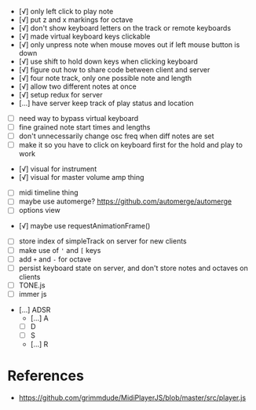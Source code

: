 - [√] only left click to play note
- [√] put z and x markings for octave
- [√] don't show keyboard letters on the track or remote keyboards
- [√] made virtual keyboard keys clickable
- [√] only unpress note when mouse moves out if left mouse button is down
- [√] use shift to hold down keys when clicking keyboard
- [√] figure out how to share code between client and server
- [√] four note track, only one possible note and length
- [√] allow two different notes at once
- [√] setup redux for server
- [...] have server keep track of play status and location
- [ ] need way to bypass virtual keyboard
- [ ] fine grained note start times and lengths
- [ ] don't unnecessarily change osc freq when diff notes are set
- [ ] make it so you have to click on keyboard first for the hold and play to work
- [√] visual for instrument
- [√] visual for master volume amp thing
- [ ] midi timeline thing
- [ ] maybe use automerge? https://github.com/automerge/automerge
- [ ] options view
- [√] maybe use requestAnimationFrame()
- [ ] store index of simpleTrack on server for new clients
- [ ] make use of `'` and `[` keys
- [ ] add `+` and `-` for octave
- [ ] persist keyboard state on server, and don't store notes and octaves on clients
- [ ] TONE.js
- [ ] immer js
- [...] ADSR
	- [...] A
	- [ ] D
	- [ ] S
	- [...] R

# References
- https://github.com/grimmdude/MidiPlayerJS/blob/master/src/player.js
